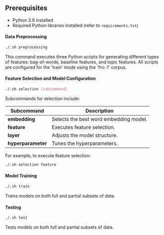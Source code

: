 ## Prerequisites
- Python 3.9 installed
- Required Python libraries installed (refer to `requirements.txt`)


#### Data Preprocessing
```bash
./.sh preprocessing
```
This command executes three Python scripts for generating different types of features: bag-of-words, baseline features, and topic features. All scripts are configured for the 'train' mode using the 'fnc-1' corpus.

#### Feature Selection and Model Configuration
```bash
./.sh selection [subcommand]
```
Subcommands for selection include:

| Subcommand      | Description                             |
|-----------------|-----------------------------------------|
| **embedding**   | Selects the best word embedding model.  |
| **feature**     | Executes feature selection.             |
| **layer**       | Adjusts the model structure.            |
| **hyperparameter** | Tunes the hyperparameters.           |

For example, to execute feature selection:
```bash
./.sh selection feature
```

#### Model Training
```bash
./.sh train
```
Trains models on both full and partial subsets of data.

#### Testing
```bash
./.sh test
```
Tests models on both full and partial subsets of data.
